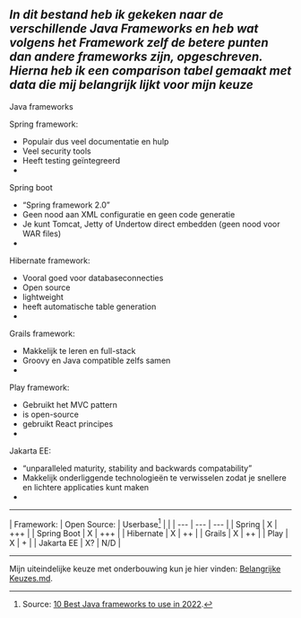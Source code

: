 ***In dit bestand heb ik gekeken naar de verschillende Java Frameworks en heb wat volgens het Framework zelf de betere punten dan andere frameworks zijn, opgeschreven. Hierna heb ik een comparison tabel gemaakt met data die mij belangrijk lijkt voor mijn keuze***
---
Java frameworks

Spring framework:
+ Populair dus veel documentatie en hulp
+ Veel security tools
+ Heeft testing geïntegreerd 
+

Spring boot
+ “Spring framework 2.0”
+ Geen nood aan XML configuratie en geen code generatie
+ Je kunt Tomcat, Jetty of Undertow direct embedden (geen nood voor WAR files)
+ 

Hibernate framework:
+ Vooral goed voor databaseconnecties
+ Open source
+ lightweight
+ heeft automatische table generation
+

Grails framework:
+ Makkelijk te leren en full-stack
+ Groovy en Java compatible zelfs samen
+

Play framework:
+ Gebruikt het MVC pattern
+ is open-source 
+ gebruikt React principes
+

Jakarta EE:
+ “unparalleled maturity, stability and backwards compatability”
+ Makkelijk onderliggende technologieën te verwisselen zodat je snellere en lichtere applicaties kunt maken
+ 

---

| Framework: | Open Source: | Userbase[^1] |  |
| --- | --- | --- |
| Spring | X | +++ |
| Spring Boot | X | +++ |
| Hibernate | X | ++ |
| Grails | X | ++ |
| Play | X | + |
| Jakarta EE | X? | N/D |

---
Mijn uiteindelijke keuze met onderbouwing kun je hier vinden: [Belangrijke Keuzes.md](../Belangrijke%20Keuzes.md).

[^1]: Source: [10 Best Java frameworks to use in 2022](https://hackr.io/blog/java-frameworks).
